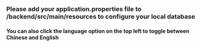 ### Please add your application.properties file to /backend/src/main/resources to configure your local database

#### You can also click the language option on the top left to toggle between Chinese and English
